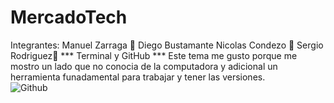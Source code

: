 # MercadoTech

Integrantes:
Manuel Zarraga :money_mouth_face:
Diego Bustamante
Nicolas Condezo :cowboy_hat_face:
Sergio Rodriguez:disguised_face:
*** Terminal y GitHub ***
Este tema me gusto porque me mostro un lado que no conocia de la computadora y adicional un herramienta funadamental para trabajar y tener las versiones.  
![Github](https://assets.stickpng.com/images/5847f98fcef1014c0b5e48c0.png)
